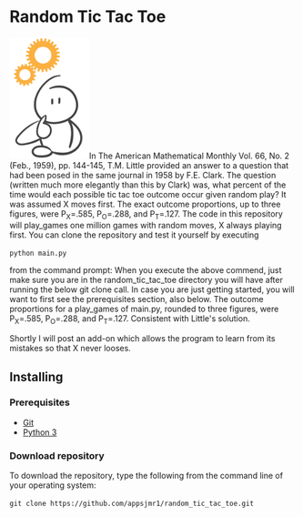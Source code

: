 # Random Tic Tac Toe


<p align="left"><img src="Gears.png" alt="drawing" width="140"/>In The American Mathematical Monthly Vol. 66, No. 2 (Feb., 1959), pp. 144-145, T.M. Little provided an answer to a question that had been posed in the same journal in 1958 by F.E. Clark. The question (written much more elegantly than this by Clark) was, what percent of the time would each possible tic tac toe outcome occur given random play? It was assumed X moves first. The exact outcome proportions, up to three figures, were P<sub>X</sub>=.585, P<sub>O</sub>=.288, and P<sub>T</sub>=.127. The code in this repository will play_games one million games with random moves, X always playing first. You can clone the repository and test it yourself by executing </p>
<div>
 
```python main.py```
 
 </div>


<p>
from the command prompt: When you execute the above commend, just make sure you are in the random_tic_tac_toe directory you will have after running the below git clone call. In case you are just getting started, you will want to first see the prerequisites section, also below. The outcome proportions for a play_games of main.py, rounded to three figures, were P<sub>X</sub>=.585, P<sub>O</sub>=.288, and P<sub>T</sub>=.127. Consistent with Little's solution.</p>

<P>Shortly I will post an add-on which allows the program to learn from its mistakes so that X never looses.</P>


## Installing

### Prerequisites
- [Git](https://git-scm.com)
- [Python 3](https://www.python.org)

### Download repository

<p> To download the repository, type the following from the command line of your operating system:</p>
<div>
 
```git clone https://github.com/appsjmr1/random_tic_tac_toe.git```
 
 </div>
